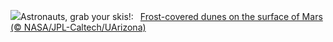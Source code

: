 ![](https://www.bing.com/th?id=OHR.MarsDunes_EN-US3465209450_UHD.jpg&w=1000)Astronauts, grab your skis!:&nbsp;&ensp;[Frost-covered dunes on the surface of Mars (© NASA/JPL-Caltech/UArizona)](https://www.bing.com/th?id=OHR.MarsDunes_EN-US3465209450_UHD.jpg)
<br><br/>
